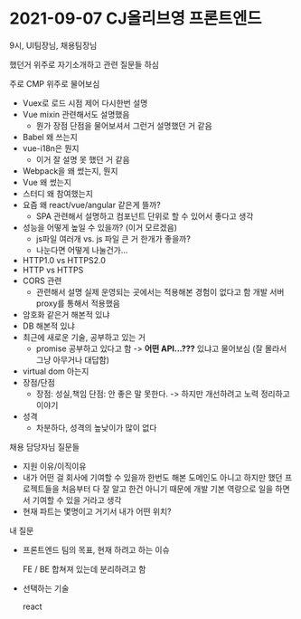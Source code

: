 # 2021-09-07 CJ올리브영 프론트엔드

9시, UI팀장님, 채용팀장님

했던거 위주로 자기소개하고 관련 질문들 하심

주로 CMP 위주로 물어보심

* Vuex로 로드 시점 제어 다시한번 설명
* Vue mixin 관련해서도 설명했음
  * 뭔가 장점 단점을 물어보셔서 그런거 설명했던 거 같음
* Babel 왜 쓰는지
* vue-i18n은 뭔지
  * 이거 잘 설명 못 했던 거 같음
* Webpack을 왜 썼는지, 뭔지
* Vue 왜 썼는지
* 스터디 왜 참여했는지
* 요즘 왜 react/vue/angular 같은게 뜰까?
  * SPA 관련해서 설명하고 컴포넌트 단위로 할 수 있어서 좋다고 생각
* 성능을 어떻게 높일 수 있을까? \(이거 모르겠음\)
  * js파일 여러개 vs. js 파일 큰 거 한개가 좋을까?
  * 나눈다면 어떻게 나눌건가...
* HTTP1.0 vs HTTPS2.0
* HTTP vs HTTPS
* CORS 관련
  * 관련해서 설명 실제 운영되는 곳에서는 적용해본 경험이 없다고 함 개발 서버 proxy를 통해서 적용했음
* 암호화 같은거 해본적 있냐
* DB 해본적 있냐
* 최근에 새로운 기술, 공부하고 있는 거
  * promise 공부하고 있다고 함  -&gt; **어떤 API...???** 있냐고 물어보심 \(잘 몰라서 그냥 아무거나 대답함\)
* virtual dom 아는지
* 장점/단점
  * 장점: 성실,책임 단점: 안 좋은 말 못한다. -&gt; 하지만 개선하려고 노력 정리하고 이야기
* 성격
  * 차분하다, 성격의 높낮이가 많이 없다

채용 담당자님 질문들

* 지원 이유/이직이유
* 내가 어떤 걸 회사에 기여할 수 있을까 한번도 해본 도메인도 아니고 하지만 했던 프로젝트들을 처음부터 다 잘 알고 한건 아니기 때문에 개발 기본 역량으로 일을 하면서 기여할 수 있을 거라고 생각
* 현재 파트는 몇명이고 거기서 내가 어떤 위치?

내 질문

* 프론트엔드 팀의 목표, 현재 하려고 하는 이슈

  FE / BE 합쳐져 있는데 분리하려고 함

* 선택하는 기술

  react

